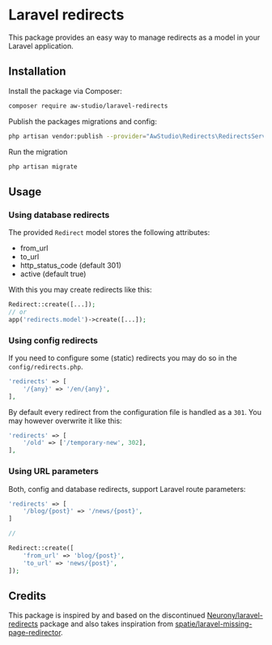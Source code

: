 # Laravel redirects

This package provides an easy way to manage redirects as a model in your Laravel application.

## Installation

Install the package via Composer:

```sh
composer require aw-studio/laravel-redirects
```

Publish the packages migrations and config:

```sh
php artisan vendor:publish --provider="AwStudio\Redirects\RedirectsServiceProvider"
```

Run the migration

```sh
php artisan migrate
```

## Usage

### Using database redirects

The provided `Redirect` model stores the following attributes:

- from_url
- to_url
- http_status_code (default 301)
- active (default true)

With this you may create redirects like this:

```php
Redirect::create([...]);
// or
app('redirects.model')->create([...]);
```

### Using config redirects

If you need to configure some (static) redirects you may do so in the `config/redirects.php`.

```php
'redirects' => [
    '/{any}' => '/en/{any}',
],
```

By default every redirect from the configuration file is handled as a `301`.
You may however overwrite it like this:

```php
'redirects' => [
    '/old' => ['/temporary-new', 302],
],
```

### Using URL parameters

Both, config and database redirects, support Laravel route parameters:

```php
'redirects' => [
    '/blog/{post}' => '/news/{post}',
]

//

Redirect::create([
    'from_url' => 'blog/{post}',
    'to_url' => 'news/{post}',
]);
```

## Credits

This package is inspired by and based on the discontinued [Neurony/laravel-redirects](https://github.com/Neurony/laravel-redirects) package and also takes inspiration from [spatie/laravel-missing-page-redirector](https://github.com/spatie/laravel-missing-page-redirector).
